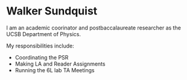 # Walker Sundquist

I am an academic coorinator and postbaccalaureate researcher as the UCSB Department of Physics.

My responsibilities include:

- Coordinating the PSR
- Making LA and Reader Assignments
- Running the 6L lab TA Meetings
